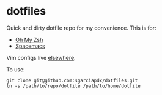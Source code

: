 # dotfiles
Quick and dirty dotfile repo for my convenience. This is for:
- [Oh My Zsh](https://github.com/robbyrussell/oh-my-zsh)
- [Spacemacs](https://github.com/syl20bnr/spacemacs)

Vim configs live [elsewhere](https://github.com/sgarciapdx/vim-config).

To use:
```
git clone git@github.com:sgarciapdx/dotfiles.git
ln -s /path/to/repo/dotfile /path/to/home/dotfile
```
